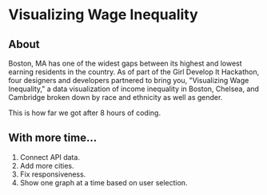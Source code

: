 # Visualizing Wage Inequality
## About
Boston, MA has one of the widest gaps between its highest and lowest earning residents in the country. As of part of the Girl Develop It Hackathon, four designers and developers partnered to bring you, "Visualizing Wage Inequality," a data visualization of income inequality in Boston, Chelsea, and Cambridge broken down by race and ethnicity as well as gender.

This is how far we got after 8 hours of coding.
## With more time...
1. Connect API data.
2. Add more cities.
3. Fix responsiveness.
4. Show one graph at a time based on user selection.
